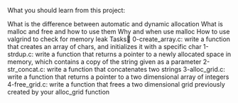 What you should learn from this project:

What is the difference between automatic and dynamic allocation
What is malloc and free and how to use them
Why and when use malloc
How to use valgrind to check for memory leak
Tasks📓
0-create_array.c: write a function that creates an array of chars, and initializes it with a specific char
1-strdup.c: write a function that returns a pointer to a newly allocated space in memory, which contains a copy of the string given as a parameter
2-str_concat.c: write a function that concatenates two strings
3-alloc_grid.c: write a function that returns a pointer to a two dimensional array of integers
4-free_grid.c: write a function that frees a two dimensional grid previously created by your alloc_grid function
